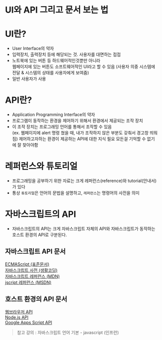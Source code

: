 UI와 API 그리고 문서 보는 법
=============================

# UI란?
* User Interface의 약자
* 입력장치, 출력장치 등에 해당되는 것. 사용자를 대면하는 접접
* 노트북에 있는 버튼 등 하드웨어적인것뿐만 아니라    
웹페이지에 있는 버튼도 소프트웨어적인 UI라고 할 수 있음 (사용자 의중 시스템에 전달 & 시스템의 상태를 사용자에게 보여줌)
* 일반 사용자가 사용

# API란? 
* Application Programming Interface의 약자
* 프로그램이 동작하는 환경을 제어하기 위해서 환경에서 제공되는 조작 장치
* 이 조작 장치는 프로그래밍 언어를 통해서 조작할 수 있음   
(ex. 웹페이지에 alert 명령 쳤을 때, 내가 조작하지 않은 부분도 갖춰서 경고창 띄워짐)
제어하고자하는 환경이 제공하는 API에 대한 지식 필요
모든걸 기억할 수 없기에 잘 찾아야함

# 레퍼런스와 튜토리얼
* 프로그래밍을 공부하기 위한 자료는 크게 레퍼런스(reference)와 tutorial(안내서)가 있다
* 통상 ```튜토리얼```은 언어의 문법을 설명하고, ```레퍼런스```는 명령어의 사전을 의미

# 자바스크립트의 API
* 자바스크립트의 API는 크게 자바스크립트 자체의 API와 자바스크립트가 동작하는 호스트 환경의 API로 구분된다. 

## 자바스크립트 API 문서
[ECMAScript (표준문서)](https://www.ecma-international.org/publications-and-standards/standards/ecma-262/)   
[자바스크립트 사전 (생활코딩)](https://opentutorials.org/course/50)   
[자바스크립트 레퍼런스 (MDN)](https://developer.mozilla.org/en-US/docs/Web/JavaScript/Reference)   
[jscript 레퍼런스 (MSDN)](https://docs.microsoft.com/ko-kr/previous-versions/visualstudio/visual-studio-2010/z688wt03(v=vs.100)?redirectedfrom=MSDN)   

## 호스트 환경의 API 문서
[웹브라우저 API](https://developer.mozilla.org/en-US/docs/Web/API)   
[Node.js API](http://nodejs.org/api/)   
[Google Apps Script API](https://developers.google.com/apps-script/)      

> 참고 강의 : 자바스크립트 언어 기본 - javascript (인프런)
